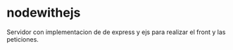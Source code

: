 # nodewithejs
Servidor con implementacion de de express y ejs para realizar el front y las peticiones.
